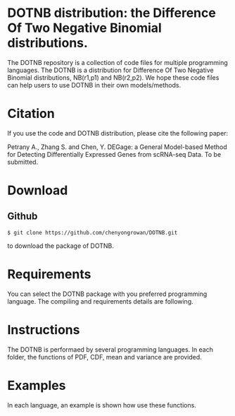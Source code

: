 # DOTNB distribution: the Difference Of Two Negative Binomial distributions.
The DOTNB repository is a collection of code files for multiple programming languages.
The DOTNB is a distribution for Difference Of Two Negative Binomial distributions, NB(r1,p1) and NB(r2,p2).
We hope these code files can help users to use DOTNB in their own models/methods.

# Citation
If you use the code and DOTNB distribution, please cite the following paper:

Petrany A., Zhang S. and Chen, Y. DEGage: a General Model-based Method for Detecting Differentially Expressed Genes from scRNA-seq Data. To be submitted.

# Download
## Github
  ```
  $ git clone https://github.com/chenyongrowan/DOTNB.git
  ```
to download the package of DOTNB.

# Requirements
You can select the DOTNB package with you preferred programming language. The compiling and requirements details are following.


# Instructions

The DOTNB is performaed by several programming languages. In each folder, the functions of PDF, CDF, mean and variance are provided.

# Examples

In each language, an example is shown how use these functions.

